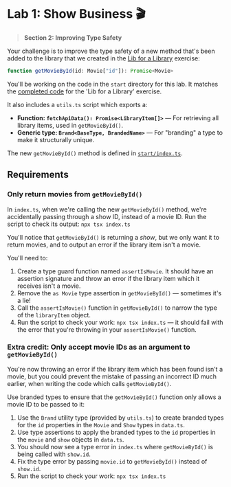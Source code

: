 # Lab 1: Show Business 🎬

> **Section 2: Improving Type Safety**

Your challenge is to improve the type safety of a new method that's been added to
the library that we created in the [Lib for a Library](../exercise/README.md)
exercise:

```typescript
function getMovieById(id: Movie["id"]): Promise<Movie>
```

You'll be working on the code in the `start` directory for this lab. It matches
the [completed code](../exercise/completed/) for the 'Lib for a Library' exercise.

It also includes a `utils.ts` script which exports a:

- **Function: `fetchApiData(): Promise<LibraryItem[]>`** — For retrieving all library items,
used in `getMovieById()`.
- **Generic type: `Brand<BaseType, BrandedName>`** — For "branding" a type to make it
structurally unique.

The new `getMovieById()` method is defined in [`start/index.ts`](./start/index.ts).

## Requirements

### Only return movies from `getMovieById()`

In `index.ts`, when we're calling the new `getMovieById()` method, we're accidentally
passing through a show ID, instead of a movie ID. Run the script to check its output:
`npx tsx index.ts`

You'll notice that `getMovieById()` is returning a *show*, but we only want it to
return movies, and to output an error if the library item isn't a movie.

You'll need to:

1. Create a type guard function named `assertIsMovie`. It should have an assertion signature
and throw an error if the library item which it receives isn't a movie.
2. Remove the `as Movie` type assertion in `getMovieById()` — sometimes it's a lie!
3. Call the `assertIsMovie()` function in `getMovieById()` to narrow the type of the
`libraryItem` object.
4. Run the script to check your work: `npx tsx index.ts` —  it should fail with the error
that you're throwing in your `assertIsMovie()` function.

### Extra credit: Only accept movie IDs as an argument to `getMovieById()`

You're now throwing an error if the library item which has been found isn't a movie, but
you could prevent the mistake of passing an incorrect ID much earlier, when writing the code
which calls `getMovieById()`.

Use branded types to ensure that the `getMovieById()` function only allows a movie
ID to be passed to it:

1. Use the `Brand` utility type (provided by `utils.ts`) to create branded
types for the `id` properties in the `Movie` and `Show` types in `data.ts`.
2. Use type assertions to apply the branded types to the `id` properties
in the `movie` and `show` objects in `data.ts`.
3. You should now see a type error in `index.ts` where `getMovieById()` is being called with `show.id`.
4. Fix the type error by passing `movie.id` to `getMovieById()` instead of `show.id`.
5. Run the script to check your work: `npx tsx index.ts`

